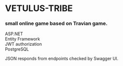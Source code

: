 # VETULUS-TRIBE

### small online game based on Travian game.

ASP.NET \
Entity Framework \
JWT authorization \
PostgreSQL

JSON responds from endpoints checked by Swagger UI.
